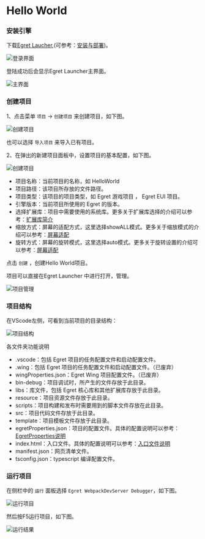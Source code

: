 # Hello World

### 安装引擎

下载[Egret Laucher](https://docs.egret.com/engine),(可参考：[安装与部署]())。

![登录界面](login.png)

登陆成功后会显示Egret Launcher主界面。

![主界面](main.png)

### 创建项目
1、点击菜单 `项目` -> `创建项目` 来创建项目，如下图。

![创建项目](project1.png)

也可以选择 `导入项目` 来导入已有项目。

2、在弹出的新建项目面板中，设置项目的基本配置，如下图。

![创建项目](project2.png)

- 项目名称：当前项目的名称，如 HelloWorld
- 项目路径：该项目所存放的文件路径。
- 项目类型：该项目的项目类型，如 Egret 游戏项目 ， Egret EUI 项目。
- 引擎版本：当前项目所使用的 Egret 的版本。
- 选择扩展库：项目中需要使用的系统库。更多关于扩展库选择的介绍可以参考：[扩展库简介]()
- 缩放方式：屏幕的适配方式，这里选择showALL模式。更多关于缩放模式的介绍可以参考：[屏幕适配]()
- 旋转方式：屏幕的旋转模式，这里选择auto模式。更多关于旋转设置的介绍可以参考：[屏幕适配]()

点击 `创建` ，创建Hello World项目。

项目可以直接在Egret Launcher 中进行打开，管理。

![项目管理](project3.png)

### 项目结构

在VScode左侧，可看到当前项目的目录结构：

![项目结构](project4.png)

各文件夹功能说明

- .vscode：包括 Egret 项目的任务配置文件和启动配置文件。
- .wing：包括 Egret 项目的任务配置文件和启动配置文件。（已废弃）
- wingProperties.json：Egret Wing 项目配置文件。（已废弃）
- bin-debug：项目调试时，所产生的文件存放于此目录。
- libs：库文件，包括 Egret 核心库和其他扩展库存放于此目录。
- resource：项目资源文件存放于此目录。
- scripts：项目构建和发布时需要用到的脚本文件存放在此目录。
- src：项目代码文件存放于此目录。
- template：项目模板文件存放于此目录。
- egretProperties.json：项目的配置文件。具体的配置说明可以参考：[EgretProperties说明]()
- index.html：入口文件。具体的配置说明可以参考：[入口文件说明]()
- manifest.json：网页清单文件。
- tsconfig.json：typescript 编译配置文件。

### 运行项目

在侧栏中的 `运行` 面板选择 `Egret WebpackDevServer Debugger`，如下图。

![运行项目](project5.png)

然后按F5运行项目，如下图。

![运行结果](project6.png)

